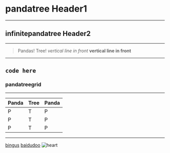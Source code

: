 # pandatree Header1
---
## infinitepandatree Header2
---
>Pandas! Tree! 
*vertical line in front*
**vertical line in front**
---
```code here```
---
### pandatreegrid
---
|Panda|Tree|Panda|
|-----|----|-----|
|P |T |P |
|P |T |P |
|P |T |P |
---
[bingus](www.bing.com)
[baidudoo](www.baidu.com)
![heart](https://dzapk.com/images/2017/12/21/3776/jojo-s-bizarre-adventure-diamond-records-v1-7-0-mod-apk_1.jpg)
